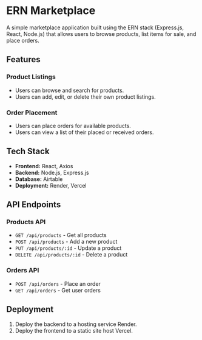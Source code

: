 # ERN Marketplace

A simple marketplace application built using the ERN stack (Express.js, React, Node.js) that allows users to browse products, list items for sale, and place orders.

## Features

### Product Listings

- Users can browse and search for products.
- Users can add, edit, or delete their own product listings.

### Order Placement

- Users can place orders for available products.
- Users can view a list of their placed or received orders.

## Tech Stack

- **Frontend:** React, Axios
- **Backend:** Node.js, Express.js
- **Database:** Airtable
- **Deployment:** Render, Vercel

## API Endpoints

### Products API

- `GET /api/products` - Get all products
- `POST /api/products` - Add a new product
- `PUT /api/products/:id` - Update a product
- `DELETE /api/products/:id` - Delete a product

### Orders API

- `POST /api/orders` - Place an order
- `GET /api/orders` - Get user orders

## Deployment

1. Deploy the backend to a hosting service Render.
2. Deploy the frontend to a static site host Vercel.
